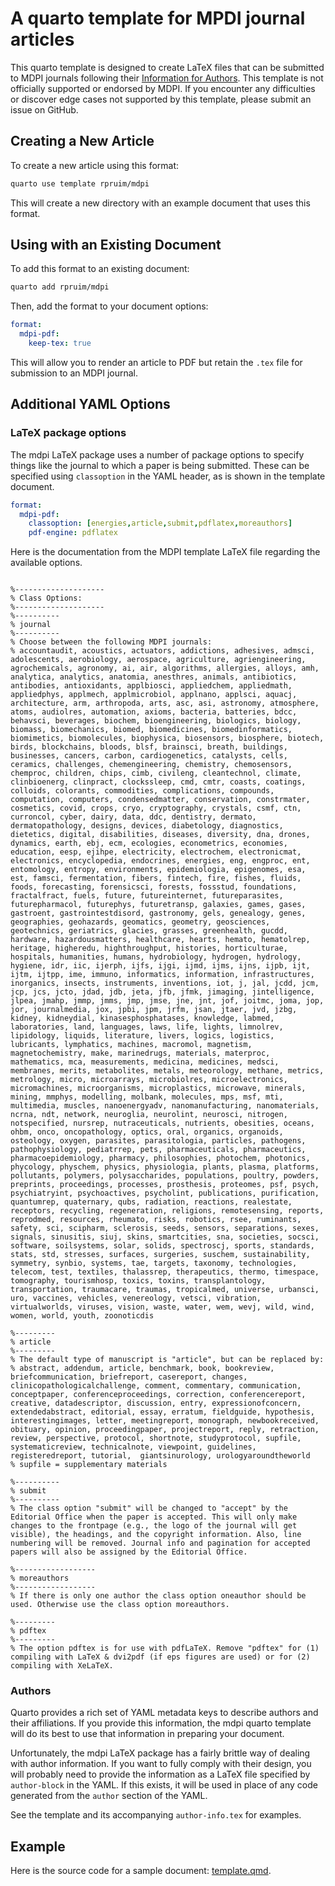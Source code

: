 
# A quarto template for MPDI journal articles

This quarto template is designed to create LaTeX files that can be submitted to
MDPI journals following their [Information for Authors](https://www.mdpi.com/authors).
This template is not officially supported or endorsed by MDPI.  If you encounter
any difficulties or discover edge cases not supported by this template, please submit
an issue on GitHub.

## Creating a New Article

To create a new article using this format:

```bash
quarto use template rpruim/mdpi
```

This will create a new directory with an example document that uses this format.

## Using with an Existing Document

To add this format to an existing document:

```bash
quarto add rpruim/mdpi
```

Then, add the format to your document options:

```yaml
format:
  mdpi-pdf: 
    keep-tex: true
```    

This will allow you to render an article to PDF but retain the `.tex` file for submission to
an MDPI journal.

## Additional YAML Options

### LaTeX package options

The mdpi LaTeX package uses a number of package options to specify things 
like the journal to which a paper is being submitted. These can be specified 
using `classoption` in the YAML header, as is shown in the template document.

```yaml
format: 
  mdpi-pdf:
    classoption: [energies,article,submit,pdflatex,moreauthors]
    pdf-engine: pdflatex
```

Here is the documentation from the MDPI template LaTeX file regarding the available
options.

```

%--------------------
% Class Options:
%--------------------
%----------
% journal
%----------
% Choose between the following MDPI journals:
% accountaudit, acoustics, actuators, addictions, adhesives, admsci, adolescents, aerobiology, aerospace, agriculture, agriengineering, agrochemicals, agronomy, ai, air, algorithms, allergies, alloys, amh, analytica, analytics, anatomia, anesthres, animals, antibiotics, antibodies, antioxidants, applbiosci, appliedchem, appliedmath, appliedphys, applmech, applmicrobiol, applnano, applsci, aquacj, architecture, arm, arthropoda, arts, asc, asi, astronomy, atmosphere, atoms, audiolres, automation, axioms, bacteria, batteries, bdcc, behavsci, beverages, biochem, bioengineering, biologics, biology, biomass, biomechanics, biomed, biomedicines, biomedinformatics, biomimetics, biomolecules, biophysica, biosensors, biosphere, biotech, birds, blockchains, bloods, blsf, brainsci, breath, buildings, businesses, cancers, carbon, cardiogenetics, catalysts, cells, ceramics, challenges, chemengineering, chemistry, chemosensors, chemproc, children, chips, cimb, civileng, cleantechnol, climate, clinbioenerg, clinpract, clockssleep, cmd, cmtr, coasts, coatings, colloids, colorants, commodities, complications, compounds, computation, computers, condensedmatter, conservation, constrmater, cosmetics, covid, crops, cryo, cryptography, crystals, csmf, ctn, curroncol, cyber, dairy, data, ddc, dentistry, dermato, dermatopathology, designs, devices, diabetology, diagnostics, dietetics, digital, disabilities, diseases, diversity, dna, drones, dynamics, earth, ebj, ecm, ecologies, econometrics, economies, education, eesp, ejihpe, electricity, electrochem, electronicmat, electronics, encyclopedia, endocrines, energies, eng, engproc, ent, entomology, entropy, environments, epidemiologia, epigenomes, esa, est, famsci, fermentation, fibers, fintech, fire, fishes, fluids, foods, forecasting, forensicsci, forests, fossstud, foundations, fractalfract, fuels, future, futureinternet, futureparasites, futurepharmacol, futurephys, futuretransp, galaxies, games, gases, gastroent, gastrointestdisord, gastronomy, gels, genealogy, genes, geographies, geohazards, geomatics, geometry, geosciences, geotechnics, geriatrics, glacies, grasses, greenhealth, gucdd, hardware, hazardousmatters, healthcare, hearts, hemato, hematolrep, heritage, higheredu, highthroughput, histories, horticulturae, hospitals, humanities, humans, hydrobiology, hydrogen, hydrology, hygiene, idr, iic, ijerph, ijfs, ijgi, ijmd, ijms, ijns, ijpb, ijt, ijtm, ijtpp, ime, immuno, informatics, information, infrastructures, inorganics, insects, instruments, inventions, iot, j, jal, jcdd, jcm, jcp, jcs, jcto, jdad, jdb, jeta, jfb, jfmk, jimaging, jintelligence, jlpea, jmahp, jmmp, jmms, jmp, jmse, jne, jnt, jof, joitmc, joma, jop, jor, journalmedia, jox, jpbi, jpm, jrfm, jsan, jtaer, jvd, jzbg, kidney, kidneydial, kinasesphosphatases, knowledge, labmed, laboratories, land, languages, laws, life, lights, limnolrev, lipidology, liquids, literature, livers, logics, logistics, lubricants, lymphatics, machines, macromol, magnetism, magnetochemistry, make, marinedrugs, materials, materproc, mathematics, mca, measurements, medicina, medicines, medsci, membranes, merits, metabolites, metals, meteorology, methane, metrics, metrology, micro, microarrays, microbiolres, microelectronics, micromachines, microorganisms, microplastics, microwave, minerals, mining, mmphys, modelling, molbank, molecules, mps, msf, mti, multimedia, muscles, nanoenergyadv, nanomanufacturing, nanomaterials, ncrna, ndt, network, neuroglia, neurolint, neurosci, nitrogen, notspecified, nursrep, nutraceuticals, nutrients, obesities, oceans, ohbm, onco, oncopathology, optics, oral, organics, organoids, osteology, oxygen, parasites, parasitologia, particles, pathogens, pathophysiology, pediatrrep, pets, pharmaceuticals, pharmaceutics, pharmacoepidemiology, pharmacy, philosophies, photochem, photonics, phycology, physchem, physics, physiologia, plants, plasma, platforms, pollutants, polymers, polysaccharides, populations, poultry, powders, preprints, proceedings, processes, prosthesis, proteomes, psf, psych, psychiatryint, psychoactives, psycholint, publications, purification, quantumrep, quaternary, qubs, radiation, reactions, realestate, receptors, recycling, regeneration, religions, remotesensing, reports, reprodmed, resources, rheumato, risks, robotics, rsee, ruminants, safety, sci, scipharm, sclerosis, seeds, sensors, separations, sexes, signals, sinusitis, siuj, skins, smartcities, sna, societies, socsci, software, soilsystems, solar, solids, spectroscj, sports, standards, stats, std, stresses, surfaces, surgeries, suschem, sustainability, symmetry, synbio, systems, tae, targets, taxonomy, technologies, telecom, test, textiles, thalassrep, therapeutics, thermo, timespace, tomography, tourismhosp, toxics, toxins, transplantology, transportation, traumacare, traumas, tropicalmed, universe, urbansci, uro, vaccines, vehicles, venereology, vetsci, vibration, virtualworlds, viruses, vision, waste, water, wem, wevj, wild, wind, women, world, youth, zoonoticdis

%---------
% article
%---------
% The default type of manuscript is "article", but can be replaced by:
% abstract, addendum, article, benchmark, book, bookreview, briefcommunication, briefreport, casereport, changes, clinicopathologicalchallenge, comment, commentary, communication, conceptpaper, conferenceproceedings, correction, conferencereport, creative, datadescriptor, discussion, entry, expressionofconcern, extendedabstract, editorial, essay, erratum, fieldguide, hypothesis, interestingimages, letter, meetingreport, monograph, newbookreceived, obituary, opinion, proceedingpaper, projectreport, reply, retraction, review, perspective, protocol, shortnote, studyprotocol, supfile, systematicreview, technicalnote, viewpoint, guidelines, registeredreport, tutorial,  giantsinurology, urologyaroundtheworld
% supfile = supplementary materials

%----------
% submit
%----------
% The class option "submit" will be changed to "accept" by the Editorial Office when the paper is accepted. This will only make changes to the frontpage (e.g., the logo of the journal will get visible), the headings, and the copyright information. Also, line numbering will be removed. Journal info and pagination for accepted papers will also be assigned by the Editorial Office.

%------------------
% moreauthors
%------------------
% If there is only one author the class option oneauthor should be used. Otherwise use the class option moreauthors.

%---------
% pdftex
%---------
% The option pdftex is for use with pdfLaTeX. Remove "pdftex" for (1) compiling with LaTeX & dvi2pdf (if eps figures are used) or for (2) compiling with XeLaTeX.
```


### Authors

Quarto provides a rich set of YAML metadata keys to describe authors and their affiliations.
If you provide this information, the mdpi quarto template will do its best to use that 
information in preparing your document.

Unfortunately, the mdpi LaTeX package has a fairly brittle way of dealing with author 
information. If you want to fully comply with their design, you will probably need 
to provide the information as a LaTeX file specified by `author-block` in the YAML.
If this exists, it will be used in place of any code generated from the `author` section
of the YAML.

See the template and its accompanying `author-info.tex` for examples.

## Example

Here is the source code for a sample document: [template.qmd](template.qmd).
